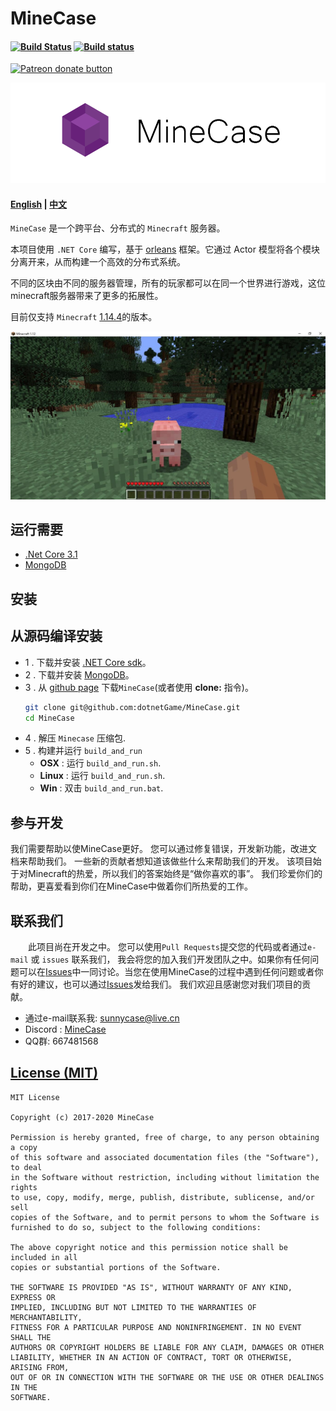 MineCase 
=========================================
#### [![Build Status](https://travis-ci.org/dotnetGame/MineCase.svg?branch=master)](https://travis-ci.org/dotnetGame/MineCase)   [![Build status](https://ci.appveyor.com/api/projects/status/w9h243k1lqee2ke5/branch/master?svg=true)](https://ci.appveyor.com/project/sunnycase/minecase/branch/master) 
<a href="https://www.patreon.com/SooChowJunWang"><img src="https://img.shields.io/endpoint.svg?url=https://shieldsio-patreon.herokuapp.com/SooChowJunWang&style=for-the-badge" alt="Patreon donate button" /></a>

![Logo](doc/logo/MineCaseLogo.png)

#### [English](https://github.com/dotnetGame/MineCase/blob/master/README.md) | [中文](https://github.com/dotnetGame/MineCase/blob/master/README-zh.md) 

`MineCase` 是一个跨平台、分布式的 `Minecraft` 服务器。

本项目使用 `.NET Core` 编写，基于 [orleans](https://github.com/dotnet/orleans) 框架。它通过 Actor 模型将各个模块分离开来，从而构建一个高效的分布式系统。

不同的区块由不同的服务器管理，所有的玩家都可以在同一个世界进行游戏，这位minecraft服务器带来了更多的拓展性。

目前仅支持 `Minecraft`  [1.14.4](https://www.minecraft.net/en-us/article/minecraft-java-1-14-4-released)的版本。

![Screenshots](screenshots/1.jpg)

## 运行需要
* [.Net Core 3.1](https://www.microsoft.com/net/download)
* [MongoDB](https://www.mongodb.com/download-center/community)

## 安装

## 从源码编译安装
* 1 . 下载并安装 [.NET Core sdk](https://www.microsoft.com/net/download)。
* 2 . 下载并安装 [MongoDB](https://www.mongodb.com/download-center?jmp=nav#community)。
* 3 . 从 [github page](https://github.com/dotnetGame/MineCase/archive/master.zip) 下载`MineCase`(或者使用 **clone:** 指令)。
	```bash
	git clone git@github.com:dotnetGame/MineCase.git
	cd MineCase
	```
* 4 . 解压 `Minecase` 压缩包.
* 5 . 构建并运行 `build_and_run`
    * **OSX** : 运行 `build_and_run.sh`.
    * **Linux** : 运行 `build_and_run.sh`.
    * **Win** : 双击 `build_and_run.bat`.

## 参与开发
我们需要帮助以使MineCase更好。 您可以通过修复错误，开发新功能，改进文档来帮助我们。
一些新的贡献者想知道该做些什么来帮助我们的开发。 该项目始于对Minecraft的热爱，所以我们的答案始终是“做你喜欢的事”。
我们珍爱你们的帮助，更喜爱看到你们在MineCase中做着你们所热爱的工作。

## 联系我们
　　此项目尚在开发之中。
您可以使用`Pull Requests`提交您的代码或者通过`e-mail` 或 `issues` 联系我们， 我会将您的加入我们开发团队之中。如果你有任何问题可以在[Issues](https://github.com/dotnetGame/MineCase/issues)中一同讨论。当您在使用MineCase的过程中遇到任何问题或者你有好的建议，也可以通过[Issues](https://github.com/dotnetGame/MineCase/issues)发给我们。
我们欢迎且感谢您对我们项目的贡献。

* 通过e-mail联系我: sunnycase@live.cn
* Discord : [MineCase](https://discord.gg/8Z5RSRn)
* QQ群: 667481568

[License (MIT)](https://raw.githubusercontent.com/dotnetGame/MineCase/master/LICENSE)
-------------------------------------------------------------------------------
	MIT License
	
	Copyright (c) 2017-2020 MineCase
	
	Permission is hereby granted, free of charge, to any person obtaining a copy
	of this software and associated documentation files (the "Software"), to deal
	in the Software without restriction, including without limitation the rights
	to use, copy, modify, merge, publish, distribute, sublicense, and/or sell
	copies of the Software, and to permit persons to whom the Software is
	furnished to do so, subject to the following conditions:
	
	The above copyright notice and this permission notice shall be included in all
	copies or substantial portions of the Software.
	
	THE SOFTWARE IS PROVIDED "AS IS", WITHOUT WARRANTY OF ANY KIND, EXPRESS OR
	IMPLIED, INCLUDING BUT NOT LIMITED TO THE WARRANTIES OF MERCHANTABILITY,
	FITNESS FOR A PARTICULAR PURPOSE AND NONINFRINGEMENT. IN NO EVENT SHALL THE
	AUTHORS OR COPYRIGHT HOLDERS BE LIABLE FOR ANY CLAIM, DAMAGES OR OTHER
	LIABILITY, WHETHER IN AN ACTION OF CONTRACT, TORT OR OTHERWISE, ARISING FROM,
	OUT OF OR IN CONNECTION WITH THE SOFTWARE OR THE USE OR OTHER DEALINGS IN THE
	SOFTWARE.




